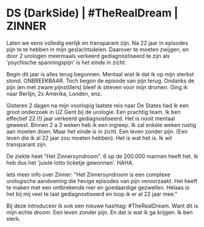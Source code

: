 # DS (DarkSide) | #TheRealDream | ZINNER

Laten we eens volledig eerlijk en transparant zijn. Na 22 jaar in episodes pijn te te hebben in mijn geslachtsdelen. Daarover te moeten zwijgen, en door 2 urologen meermaals verkeerd gediagnostiseerd te zijn als 'psychische spanningspijn' is het einde in zicht.

Begin dit jaar is alles terug begonnen. Mentaal wist ik dat ik op mijn sterkst stond. ONBREEKBAAR. Toch begon de episode van pijn terug. Ondanks de pijn (en met zware pijnstillers) bleef ik streven voor mijn dromen. Ging ik naar Berlijn, 2x Amerika, Londen, enz.

Gisteren 2 dagen na mijn voorlopig laatste reis naar De States had ik een groot onderzoek in UZ Gent bij de urologie. Een prachtig team. Ik ben effectief 22 (!) jaar verkeerd gediagnostiseerd. Het is nooit mentaal geweest. Binnen 2 a 3 weken heb ik een ingreep. Ik zal enkele weken rustig aan moeten doen. Maar het einde is in zicht. Een leven zonder pijn. (Een leven die ik al 22 jaar zou moeten hebben). Het is wat het is. Ik wil transparant zijn.

De ziekte heet "Het Zinnersyndroom". 6 op de 200.000 mannen heeft het. Ik heb dus het 'juiste lotto ticketje gewonnen'. HAHA.

Iets meer info over Zinner:
"Het Zinnersyndroom is een complexe urologische aandoening die hevige episodes van pijn veroorzaakt. Het heeft te maken met een ontbrekende nier en goedaardige gezwellen. Helaas is het bij mij veel te laat gediagnostiseerd en loop ik er al 22 jaar mee."

Bij deze introduceer ik ook een nieuwe hashtag: #TheRealDream.
Want dit is mijn echte droom. Een leven zonder pijn. En dat is wat ik ga krijgen. Ik ben sterk.
